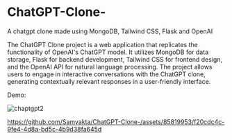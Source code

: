 # ChatGPT-Clone-
A chatgpt clone made using MongoDB, Tailwind CSS, Flask and OpenAI 

The ChatGPT Clone project is a web application that replicates the functionality of OpenAI's ChatGPT model. It utilizes MongoDB for data storage, Flask for backend development, Tailwind CSS for frontend design, and the OpenAI API for natural language processing. The project allows users to engage in interactive conversations with the ChatGPT clone, generating contextually relevant responses in a user-friendly interface.

Demo:

![chaptgpt2](https://github.com/Samyakta/ChatGPT-Clone-/assets/85819953/f6c6bd3a-ba61-474b-84af-0e9b3becf2b5)

https://github.com/Samyakta/ChatGPT-Clone-/assets/85819953/f20cdc4c-9fe4-4d8a-bd5c-4b9d38fa645d

